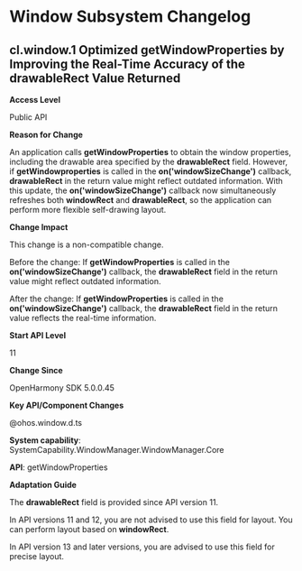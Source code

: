 # Window Subsystem Changelog

## cl.window.1 Optimized getWindowProperties by Improving the Real-Time Accuracy of the drawableRect Value Returned

**Access Level**

Public API

**Reason for Change**

An application calls **getWindowProperties** to obtain the window properties, including the drawable area specified by the **drawableRect** field. However, if **getWindowproperties** is called in the **on('windowSizeChange')** callback, **drawableRect** in the return value might reflect outdated information.
With this update, the **on('windowSizeChange')** callback now simultaneously refreshes both **windowRect** and **drawableRect**, so the application can perform more flexible self-drawing layout.

**Change Impact**

This change is a non-compatible change.

Before the change: If **getWindowProperties** is called in the **on('windowSizeChange')** callback, the **drawableRect** field in the return value might reflect outdated information.

After the change: If **getWindowProperties** is called in the **on('windowSizeChange')** callback, the **drawableRect** field in the return value reflects the real-time information.

**Start API Level**

11

**Change Since**

OpenHarmony SDK 5.0.0.45

**Key API/Component Changes**

@ohos.window.d.ts

**System capability**: SystemCapability.WindowManager.WindowManager.Core

**API**: getWindowProperties

**Adaptation Guide**

The **drawableRect** field is provided since API version 11.

In API versions 11 and 12, you are not advised to use this field for layout. You can perform layout based on **windowRect**.

In API version 13 and later versions, you are advised to use this field for precise layout.
